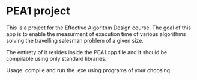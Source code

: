 # PEA1 project

This is a project for the Effective Algorithm Design course.
The goal of this app is to enable the measurment of execution time of various algorithms solving the travelling salesman problem of a given size.

The entirety of it resides inside the PEA1.cpp file and it should be compilable using only standard libraries.

Usage: compile and run the .exe using programs of your choosing.
